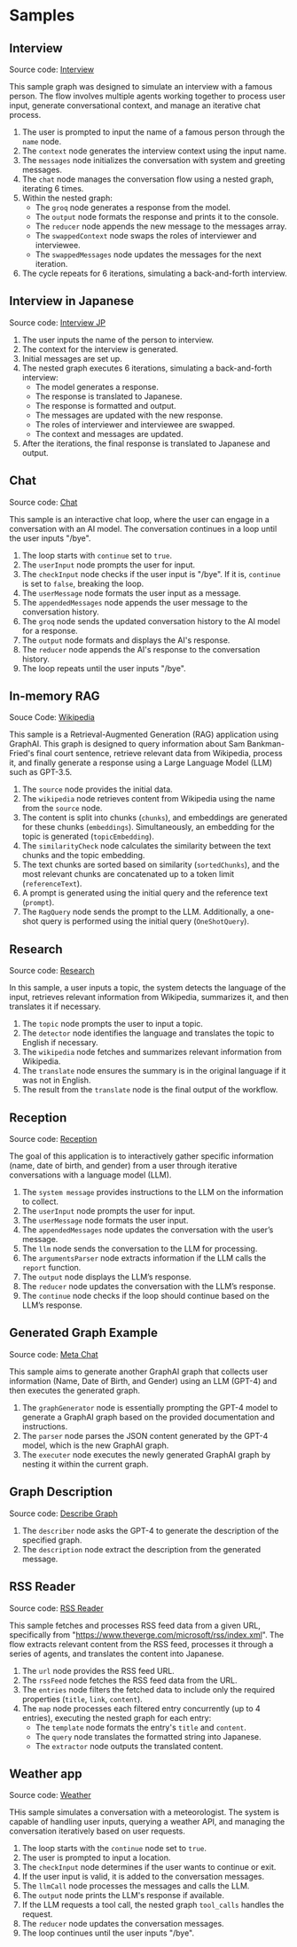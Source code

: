 # Samples


## Interview

Source code: [Interview](./llm/interview.ts)

This sample graph was designed to simulate an interview with a famous person. The flow involves multiple agents working together to process user input, generate conversational context, and manage an iterative chat process.

1. The user is prompted to input the name of a famous person through the `name` node.
2. The `context` node generates the interview context using the input name.
3. The `messages` node initializes the conversation with system and greeting messages.
4. The `chat` node manages the conversation flow using a nested graph, iterating 6 times.
5. Within the nested graph:
   - The `groq` node generates a response from the model.
   - The `output` node formats the response and prints it to the console.
   - The `reducer` node appends the new message to the messages array.
   - The `swappedContext` node swaps the roles of interviewer and interviewee.
   - The `swappedMessages` node updates the messages for the next iteration.
6. The cycle repeats for 6 iterations, simulating a back-and-forth interview.

## Interview in Japanese

Source code: [Interview JP](./llm/interview_jp.ts)

1. The user inputs the name of the person to interview.
2. The context for the interview is generated.
3. Initial messages are set up.
4. The nested graph executes 6 iterations, simulating a back-and-forth interview:
   - The model generates a response.
   - The response is translated to Japanese.
   - The response is formatted and output.
   - The messages are updated with the new response.
   - The roles of interviewer and interviewee are swapped.
   - The context and messages are updated.
5. After the iterations, the final response is translated to Japanese and output.

## Chat

Source code: [Chat](./interaction/chat.ts)

This sample is an interactive chat loop, where the user can engage in a conversation with an AI model. The conversation continues in a loop until the user inputs "/bye".

1. The loop starts with `continue` set to `true`.
2. The `userInput` node prompts the user for input.
3. The `checkInput` node checks if the user input is "/bye". If it is, `continue` is set to `false`, breaking the loop.
4. The `userMessage` node formats the user input as a message.
5. The `appendedMessages` node appends the user message to the conversation history.
6. The `groq` node sends the updated conversation history to the AI model for a response.
7. The `output` node formats and displays the AI's response.
8. The `reducer` node appends the AI's response to the conversation history.
9. The loop repeats until the user inputs "/bye".

## In-memory RAG

Souce Code: [Wikipedia](./embeddings/wikipedia.ts)

This sample is a Retrieval-Augmented Generation (RAG) application using GraphAI. This graph is designed to query information about Sam Bankman-Fried's final court sentence, retrieve relevant data from Wikipedia, process it, and finally generate a response using a Large Language Model (LLM) such as GPT-3.5.

1. The `source` node provides the initial data.
2. The `wikipedia` node retrieves content from Wikipedia using the name from the `source` node.
3. The content is split into chunks (`chunks`), and embeddings are generated for these chunks (`embeddings`). Simultaneously, an embedding for the topic is generated (`topicEmbedding`).
4. The `similarityCheck` node calculates the similarity between the text chunks and the topic embedding.
5. The text chunks are sorted based on similarity (`sortedChunks`), and the most relevant chunks are concatenated up to a token limit (`referenceText`).
6. A prompt is generated using the initial query and the reference text (`prompt`).
7. The `RagQuery` node sends the prompt to the LLM. Additionally, a one-shot query is performed using the initial query (`OneShotQuery`).

## Research

Source code: [Research](./llm/research.ts)

In this sample, a user inputs a topic, the system detects the language of the input, retrieves relevant information from Wikipedia, summarizes it, and then translates it if necessary.

1. The `topic` node prompts the user to input a topic.
2. The `detector` node identifies the language and translates the topic to English if necessary.
3. The `wikipedia` node fetches and summarizes relevant information from Wikipedia.
4. The `translate` node ensures the summary is in the original language if it was not in English.
5. The result from the `translate` node is the final output of the workflow.

## Reception

Source code: [Reception](./interaction/reception.ts)

The goal of this application is to interactively gather specific information (name, date of birth, and gender) from a user through iterative conversations with a language model (LLM).

1. The `system message` provides instructions to the LLM on the information to collect.
2. The `userInput` node prompts the user for input.
3. The `userMessage` node formats the user input.
4. The `appendedMessages` node updates the conversation with the user’s message.
5. The `llm` node sends the conversation to the LLM for processing.
6. The `argumentsParser` node extracts information if the LLM calls the `report` function.
7. The `output` node displays the LLM’s response.
8. The `reducer` node updates the conversation with the LLM’s response.
9. The `continue` node checks if the loop should continue based on the LLM’s response.

## Generated Graph Example

Source code: [Meta Chat](./interaction/metachat.ts)

This sample aims to generate another GraphAI graph that collects user information (Name, Date of Birth, and Gender) using an LLM (GPT-4) and then executes the generated graph.

1. The `graphGenerator` node is essentially prompting the GPT-4 model to generate a GraphAI graph based on the provided documentation and instructions.
2. The `parser` node parses the JSON content generated by the GPT-4 model, which is the new GraphAI graph.
3. The `executer` node executes the newly generated GraphAI graph by nesting it within the current graph.

## Graph Description

Source code: [Describe Graph](./llm/describe_graph.ts)

1. The `describer` node asks the GPT-4 to generate the description of the specified graph.
2. The `description` node extract the description from the generated message.

## RSS Reader

Source code: [RSS Reader](./net/rss.ts)

This sample fetches and processes RSS feed data from a given URL, specifically from "https://www.theverge.com/microsoft/rss/index.xml". The flow extracts relevant content from the RSS feed, processes it through a series of agents, and translates the content into Japanese.

1. The `url` node provides the RSS feed URL.
2. The `rssFeed` node fetches the RSS feed data from the URL.
3. The `entries` node filters the fetched data to include only the required properties (`title`, `link`, `content`).
4. The `map` node processes each filtered entry concurrently (up to 4 entries), executing the nested graph for each entry:
   - The `template` node formats the entry's `title` and `content`.
   - The `query` node translates the formatted string into Japanese.
   - The `extractor` node outputs the translated content.

## Weather app

Source code: [Weather](./net/weather.ts)

THis sample simulates a conversation with a meteorologist. The system is capable of handling user inputs, querying a weather API, and managing the conversation iteratively based on user requests.

1. The loop starts with the `continue` node set to `true`.
2. The user is prompted to input a location.
3. The `checkInput` node determines if the user wants to continue or exit.
4. If the user input is valid, it is added to the conversation messages.
5. The `llmCall` node processes the messages and calls the LLM.
6. The `output` node prints the LLM's response if available.
7. If the LLM requests a tool call, the nested graph `tool_calls` handles the request.
8. The `reducer` node updates the conversation messages.
9. The loop continues until the user inputs "/bye".
